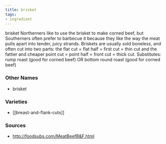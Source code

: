 ```yaml
---
title: brisket
tags:
- ingredient
---
```

brisket Northerners like to use the brisket to make corned beef, but Southerners often prefer to barbecue it because they like the way the meat pulls apart into tender, juicy strands. Briskets are usually sold boneless, and often cut into two parts: the flat cut = flat half = first cut = thin cut and the fattier and cheaper point cut = point half = front cut = thick cut. Substitutes: rump roast (good for corned beef) OR bottom round roast (good for corned beef)

### Other Names

* brisket

### Varieties

* [[breast-and-flank-cuts]]

### Sources
* http://foodsubs.com/MeatBeefB&F.html
